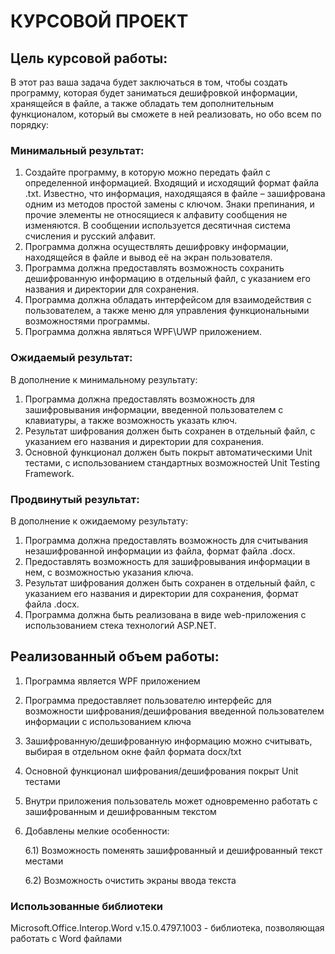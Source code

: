 # КУРСОВОЙ ПРОЕКТ

## Цель курсовой работы:
В этот раз ваша задача будет заключаться в том, чтобы создать программу, которая будет заниматься дешифровкой информации, хранящейся в файле, а также обладать тем дополнительным функционалом, который вы сможете в ней реализовать, но обо всем по порядку: 

### Минимальный результат: 
1) Создайте программу, в которую можно передать файл с определенной информацией. Входящий и исходящий формат файла .txt. Известно, что информация, находящаяся в файле – зашифрована одним из методов простой замены с ключом. Знаки препинания, и прочие элементы не относящиеся к алфавиту сообщения не изменяются. В сообщении используется десятичная система счисления и русский алфавит. 
2) Программа должна осуществлять дешифровку информации, находящейся в файле и вывод её на экран пользователя. 
3) Программа должна предоставлять возможность сохранить дешифрованную информацию в отдельный файл, с указанием его названия и директории для сохранения. 
4) Программа должна обладать интерфейсом для взаимодействия с пользователем, а также меню для управления функциональными возможностями программы. 
5) Программа должна являться WPF\UWP приложением. 

### Ожидаемый результат: 
В дополнение к минимальному результату: 
1) Программа должна предоставлять возможность для зашифровывания информации, введенной пользователем с клавиатуры, а также возможность указать ключ. 
2) Результат шифрования должен быть сохранен в отдельный файл, с указанием его названия и директории для сохранения. 
3) Основной функционал должен быть покрыт автоматическими Unit тестами, с использованием стандартных возможностей Unit Testing Framework. 

### Продвинутый результат: 
В дополнение к ожидаемому результату:
1) Программа должна предоставлять возможность для считывания незашифрованной информации из файла, формат файла .docx. 
2) Предоставлять возможность для зашифровывания информации в нем, с возможностью указания ключа. 
3) Результат шифрования должен быть сохранен в отдельный файл, с указанием его названия и директории для сохранения, формат файла .docx. 
4) Программа должна быть реализована в виде web-приложения с использованием стека технологий ASP.NET. 

## Реализованный объем работы:
1) Программа является WPF приложением
2) Программа предоставляет пользователю интерфейс для возможности шифрования/дешифрования введенной пользователем информации с использованием ключа
3) Зашифрованную/дешифрованную информацию можно считывать, выбирая в отдельном окне файл формата docx/txt
4) Основной функционал шифрования/дешифрования покрыт Unit тестами
5) Внутри приложения пользователь может одновременно работать с зашифрованным и дешифрованным текстом
6) Добавлены мелкие особенности:
  
    6.1) Возможность поменять зашифрованный и дешифрованный текст местами
    
    6.2) Возможность очистить экраны ввода текста
### Использованные библиотеки
Microsoft.Office.Interop.Word v.15.0.4797.1003 - библиотека, позволяющая работать с Word файлами 
